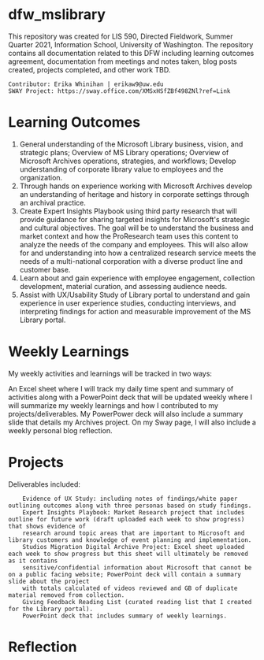# dfw_mslibrary
This repository was created for LIS 590, Directed Fieldwork, Summer Quarter 2021, Information School, University of Washington.
The repository contains all documentation related to this DFW including learning outcomes agreement,
documentation from meetings and notes taken, blog posts created, projects completed, and other work TBD.

    Contributor: Erika Whinihan | erikaw9@uw.edu
    SWAY Project: https://sway.office.com/XMSxHSfZBf498ZNl?ref=Link

# Learning Outcomes
1. General understanding of the Microsoft Library business, vision, and strategic plans; Overview of MS Library operations; Overview of Microsoft Archives operations, strategies, and workflows; Develop understanding of corporate library value to employees and the organization.
2. Through hands on experience working with Microsoft Archives develop an understanding of heritage and history in corporate settings through an archival practice.
3. Create Expert Insights Playbook using third party research that will provide guidance for sharing targeted insights for Microsoft's strategic and cultural objectives. The goal will be to understand the business and market context and how the ProResearch team uses this content to analyze the needs of the company and employees. This will also allow for and understanding into how a centralized research service meets the needs of a multi-national corporation with a diverse product line and customer base.
4. Learn about and gain experience with employee engagement, collection development, material curation, and assessing audience needs.
5. Assist with UX/Usability Study of Library portal to understand and gain experience in user experience studies, conducting interviews, and interpreting findings for action and measurable improvement of the MS Library portal.

# Weekly Learnings
My weekly activities and learnings will be tracked in two ways:

An Excel sheet where I will track my daily time spent and summary of activities along with a PowerPoint deck that will be updated weekly where I will summarize my weekly 
learnings and how I contributed to my projects/deliverables. My PowerPower deck will also include a summary slide that details my Archives project. On my Sway page, I will also include a weekly personal blog reflection.

# Projects
Deliverables included:
        
        Evidence of UX Study: including notes of findings/white paper outlining outcomes along with three personas based on study findings.
        Expert Insights Playbook: Market Research project that includes outline for future work (draft uploaded each week to show progress) that shows evidence of
        research around topic areas that are important to Microsoft and library customers and knowledge of event planning and implementation.
        Studios Migration Digital Archive Project: Excel sheet uploaded each week to show progress but this sheet will ultimately be removed as it contains
        sensitive/confidential information about Microsoft that cannot be on a public facing website; PowerPoint deck will contain a summary slide about the project 
        with totals calculated of videos reviewed and GB of duplicate material removed from collection. 
        Giving Feedback Reading List (curated reading list that I created for the Library portal).
        PowerPoint deck that includes summary of weekly learnings.

# Reflection
